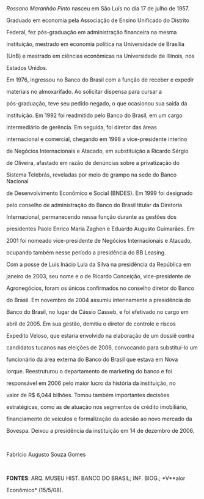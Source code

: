 

 



*Rossano Maranhão Pinto* nasceu em São Luís no dia 17 de julho de 1957.



Graduado em economia pela Associação de Ensino Unificado do Distrito

Federal, fez pós-graduação em administração financeira na mesma

instituição, mestrado em economia política na Universidade de Brasília

(UnB) e mestrado em ciências econômicas na Universidade de Illinois, nos

Estados Unidos.



Em 1976, ingressou no Banco do Brasil com a função de receber e expedir

materiais no almoxarifado. Ao solicitar dispensa para cursar a

pós-graduação, teve seu pedido negado, o que ocasionou sua saída da

instituição. Em 1992 foi readmitido pelo Banco do Brasil, em um cargo

intermediário de gerência. Em seguida, foi diretor das áreas

internacional e comercial, chegando em 1998 a vice-presidente interino

de Negócios Internacionais e Atacado, em substituição a Ricardo Sérgio

de Oliveira, afastado em razão de denúncias sobre a privatização do

Sistema Telebrás, reveladas por meio de grampo na sede do Banco Nacional

de Desenvolvimento Econômico e Social (BNDES). Em 1999 foi designado

pelo conselho de administração do Banco do Brasil titular da Diretoria

Internacional, permanecendo nessa função durante as gestões dos

presidentes Paolo Enrico Maria Zaghen e Eduardo Augusto Guimarães. Em

2001 foi nomeado vice-presidente de Negócios Internacionais e Atacado,

ocupando também nesse período a presidência do BB Leasing.



Com a posse de Luís Inácio Lula da Silva na presidência da República em

janeiro de 2003, seu nome e o de Ricardo Conceição, vice-presidente de

Agronegócios, foram os únicos confirmados no conselho diretor do Banco

do Brasil. Em novembro de 2004 assumiu interinamente a presidência do

Banco do Brasil, no lugar de Cássio Casseb, e foi efetivado no cargo em

abril de 2005. Em sua gestão, demitiu o diretor de controle e riscos

Expedito Veloso, que estaria envolvido na elaboração de um dossiê contra

candidatos tucanos nas eleições de 2006, convocando para substituí-lo um

funcionário da área externa do Banco do Brasil que estava em Nova

Iorque. Reestruturou o departamento de marketing do banco e foi

responsável em 2006 pelo maior lucro da história da instituição, no

valor de R\$ 6,044 bilhões. Tomou também importantes decisões

estratégicas, como as de atuação nos segmentos de crédito imobiliário,

financiamento de veículos e formalização da adesão ao novo mercado da

Bovespa. Deixou a presidência da instituição em 14 de dezembro de 2006.



 



Fabrício Augusto Souza Gomes



 



**FONTES**: ARQ. MUSEU HIST. BANCO DO BRASIL; INF. BIOG.; *V**alor

Econômico* (15/5/08).



 

